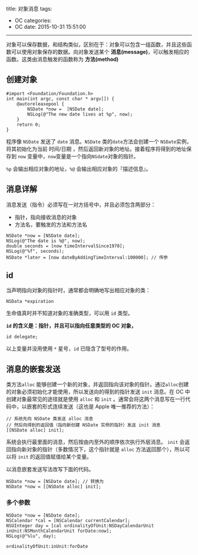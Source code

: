 title: 对象消息
tags:
  - OC
categories:
  - OC
date: 2015-10-31 15:51:00
---
对象可以保存数据，和结构类似，区别在于：对象可以包含一组函数，并且这些函数可以使用对象保存的数据。向对象发送某个 **消息(message)**，可以触发相应的函数。这类由消息触发的函数称为 **方法(method)**
<!--more-->

## 创建对象
```
#import <Foundation/Foundation.h>
int main(int argc, const char * argv[]) {
    @autoreleasepool {
        NSDate *now =  [NSDate date];
        NSLog(@"The new date lives at %p", now);
    }
    return 0;
}
```
程序像 `NSDate` 发送了 `date` 消息。`NSDate` 类的`date`方法会创建一个 `NSDate`实例，将其初始化为当前 时间/日期 ，然后返回新对象的地址。接着程序将得到的地址保存到 `now` 变量中，`now`变量是一个指向`NSdate`对象的指针。

`%p` 会输出相应对象的地址，`%@` 会输出相应对象的『描述信息』。  
## 消息详解
消息发送（指令）必须写在一对方括号中，并且必须包含两部分：
* 指针，指向接收消息的对象
* 方法名，要触发的方法和方法名
```
NSDate *now = [NSDate date];
NSLog(@"The date is %@", now);
double seconds = [now timeIntervalSince1970];
NSLog(@"%f", seconds);
NSDate *later = [now dateByAddingTimeInterval:100000]; // 传参
```

## id
当声明指向对象的指针时，通常都会明确地写出相应对象的类：
```
NSData *expiration 
```
生命值真时并不知道对象的准确类型，可以用 `id` 类型。

**`id` 的含义是：指针，并且可以指向任意类型的 OC 对象，**
```
id delegate;
```
以上变量并没用使用 `*` 星号，`id` 已隐含了型号的作用。
## 消息的嵌套发送
类方法`alloc` 能够创建一个新的对象，并返回指向该对象的指针。通过`alloc`创建的对象必须初始化才能使用，所以发送向的得到的指针发送 `init` 消息。在 OC 中创建对象最常见的途径就是使用 `alloc` 和 `init` 。通常会将这两个消息写在一行代码中，以嵌套的形式连续发送（这也是 Apple 唯一推荐的方法）：
```
// 系统先向 NSDate 类发送 alloc 消息
// 然后向得到的返回值（指向新创建 NSDate 实例的指针）发送 init 消息
[[NSDate alloc] init]; 
```
系统会执行最里面的消息，然后按由内至外的顺序依次执行外层消息。
`init` 会返回指向新对象的指针（多数情况下，这个指针就是 `alloc` 方法返回那个），所以可以将 `init` 的返回值赋值给某个变量。

以消息嵌套发送写法改写下面的代码。
```
NSDate *now = [NSDate date]; // 转换为
NSDate *now = [[NSDate alloc] init];
```
### 多个参数
```
NSDate *now = [NSDate date];
NSCalendar *cal = [NSCalendar currentCalendar];    
NSUInteger day = [cal ordinalityOfUnit:NSDayCalendarUnit inUnit:NSMonthCalendarUnit forDate:now];
NSLog(@"%lu", day);
```
`ordinalityOfUnit:inUnit:forDate` 
